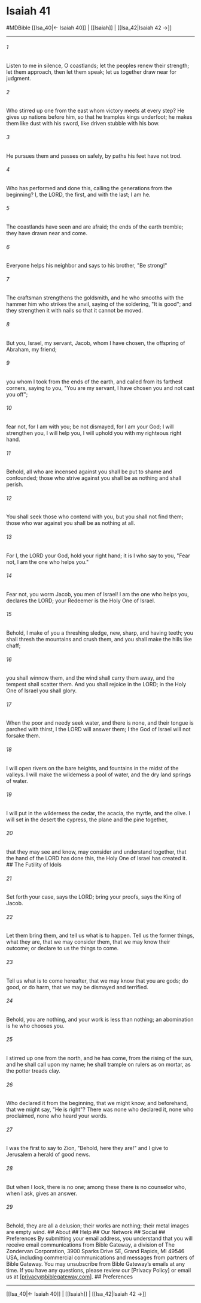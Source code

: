 # Isaiah 41
#MDBible
[[Isa_40|← Isaiah 40]] | [[Isaiah]] | [[Isa_42|Isaiah 42 →]]

***


###### 1 
Listen to me in silence, O coastlands; let the peoples renew their strength; let them approach, then let them speak; let us together draw near for judgment. 

###### 2 
Who stirred up one from the east whom victory meets at every step? He gives up nations before him, so that he tramples kings underfoot; he makes them like dust with his sword, like driven stubble with his bow. 

###### 3 
He pursues them and passes on safely, by paths his feet have not trod. 

###### 4 
Who has performed and done this, calling the generations from the beginning? I, the LORD, the first, and with the last; I am he. 

###### 5 
The coastlands have seen and are afraid; the ends of the earth tremble; they have drawn near and come. 

###### 6 
Everyone helps his neighbor and says to his brother, "Be strong!" 

###### 7 
The craftsman strengthens the goldsmith, and he who smooths with the hammer him who strikes the anvil, saying of the soldering, "It is good"; and they strengthen it with nails so that it cannot be moved. 

###### 8 
But you, Israel, my servant, Jacob, whom I have chosen, the offspring of Abraham, my friend; 

###### 9 
you whom I took from the ends of the earth, and called from its farthest corners, saying to you, "You are my servant, I have chosen you and not cast you off"; 

###### 10 
fear not, for I am with you; be not dismayed, for I am your God; I will strengthen you, I will help you, I will uphold you with my righteous right hand. 

###### 11 
Behold, all who are incensed against you shall be put to shame and confounded; those who strive against you shall be as nothing and shall perish. 

###### 12 
You shall seek those who contend with you, but you shall not find them; those who war against you shall be as nothing at all. 

###### 13 
For I, the LORD your God, hold your right hand; it is I who say to you, "Fear not, I am the one who helps you." 

###### 14 
Fear not, you worm Jacob, you men of Israel! I am the one who helps you, declares the LORD; your Redeemer is the Holy One of Israel. 

###### 15 
Behold, I make of you a threshing sledge, new, sharp, and having teeth; you shall thresh the mountains and crush them, and you shall make the hills like chaff; 

###### 16 
you shall winnow them, and the wind shall carry them away, and the tempest shall scatter them. And you shall rejoice in the LORD; in the Holy One of Israel you shall glory. 

###### 17 
When the poor and needy seek water, and there is none, and their tongue is parched with thirst, I the LORD will answer them; I the God of Israel will not forsake them. 

###### 18 
I will open rivers on the bare heights, and fountains in the midst of the valleys. I will make the wilderness a pool of water, and the dry land springs of water. 

###### 19 
I will put in the wilderness the cedar, the acacia, the myrtle, and the olive. I will set in the desert the cypress, the plane and the pine together, 

###### 20 
that they may see and know, may consider and understand together, that the hand of the LORD has done this, the Holy One of Israel has created it. ## The Futility of Idols 

###### 21 
Set forth your case, says the LORD; bring your proofs, says the King of Jacob. 

###### 22 
Let them bring them, and tell us what is to happen. Tell us the former things, what they are, that we may consider them, that we may know their outcome; or declare to us the things to come. 

###### 23 
Tell us what is to come hereafter, that we may know that you are gods; do good, or do harm, that we may be dismayed and terrified. 

###### 24 
Behold, you are nothing, and your work is less than nothing; an abomination is he who chooses you. 

###### 25 
I stirred up one from the north, and he has come, from the rising of the sun, and he shall call upon my name; he shall trample on rulers as on mortar, as the potter treads clay. 

###### 26 
Who declared it from the beginning, that we might know, and beforehand, that we might say, "He is right"? There was none who declared it, none who proclaimed, none who heard your words. 

###### 27 
I was the first to say to Zion, "Behold, here they are!" and I give to Jerusalem a herald of good news. 

###### 28 
But when I look, there is no one; among these there is no counselor who, when I ask, gives an answer. 

###### 29 
Behold, they are all a delusion; their works are nothing; their metal images are empty wind. ## About ## Help ## Our Network ## Social ## Preferences By submitting your email address, you understand that you will receive email communications from Bible Gateway, a division of The Zondervan Corporation, 3900 Sparks Drive SE, Grand Rapids, MI 49546 USA, including commercial communications and messages from partners of Bible Gateway. You may unsubscribe from Bible Gateway&rsquo;s emails at any time. If you have any questions, please review our [Privacy Policy] or email us at [privacy@biblegateway.com]. ## Preferences

***

[[Isa_40|← Isaiah 40]] | [[Isaiah]] | [[Isa_42|Isaiah 42 →]]
